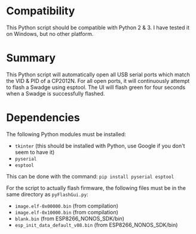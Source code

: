 # Compatibility
This Python script should be compatible with Python 2 & 3. I have tested it on Windows, but no other platform.

# Summary
This Python script will automatically open all USB serial ports which match the VID & PID of a CP2012N.
For all open ports, it will continuously attempt to flash a Swadge using esptool.
The UI will flash green for four seconds when a Swadge is successfully flashed.

# Dependencies
The following Python modules must be installed:
* ``tkinter`` (this should be installed with Python, use Google if you don't seem to have it)
* ``pyserial``
* ``esptool``

This can be done with the command:
```pip install pyserial esptool```

For the script to actually flash firmware, the following files must be in the same directory as ``pyFlashGui.py``:
* ``image.elf-0x00000.bin`` (from compilation)
* ``image.elf-0x10000.bin`` (from compilation)
* ``blank.bin`` (from ESP8266_NONOS_SDK/bin)
* ``esp_init_data_default_v08.bin`` (from ESP8266_NONOS_SDK/bin)